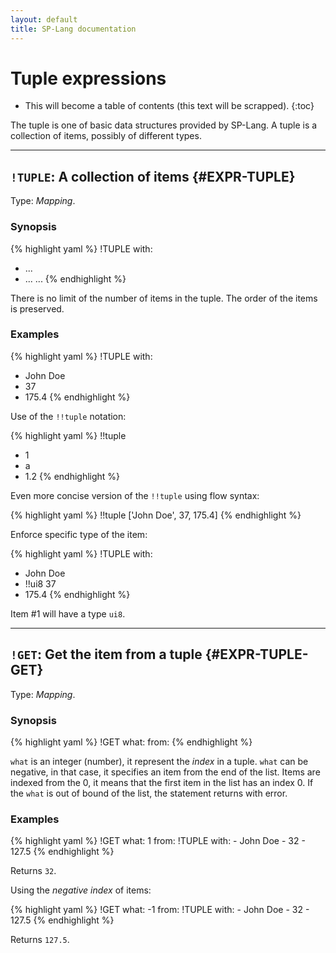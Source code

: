 ```yaml
---
layout: default
title: SP-Lang documentation
---
```


# Tuple expressions


* This will become a table of contents (this text will be scrapped).
{:toc}

The tuple is one of basic data structures provided by SP-Lang.
A tuple is a collection of items, possibly of different types.

--- 

## `!TUPLE`: A collection of items {#EXPR-TUPLE}

Type:  _Mapping_.

### Synopsis

{% highlight yaml %}
!TUPLE
with:
  - ...
  - ...
  ...
{% endhighlight %}

There is no limit of the number of items in the tuple.
The order of the items is preserved.


### Examples

{% highlight yaml %}
!TUPLE
with:
  - John Doe
  - 37
  - 175.4
{% endhighlight %}


Use of the `!!tuple` notation:

{% highlight yaml %}
!!tuple
- 1
- a
- 1.2
{% endhighlight %}


Even more concise version of the `!!tuple` using flow syntax:

{% highlight yaml %}
!!tuple ['John Doe', 37, 175.4]
{% endhighlight %}


Enforce specific type of the item:

{% highlight yaml %}
!TUPLE
with:
  - John Doe
  - !!ui8 37
  - 175.4
{% endhighlight %}

Item #1 will have a type `ui8`.


--- 

## `!GET`: Get the item from a tuple {#EXPR-TUPLE-GET}

Type: _Mapping_.

### Synopsis

{% highlight yaml %}
!GET
what: <index of the item>
from: <tuple>
{% endhighlight %}

`what` is an integer (number), it represent the _index_ in a tuple.
`what` can be negative, in that case, it specifies an item from the end of the list.
Items are indexed from the 0, it means that the first item in the list has an index 0.
If the `what` is out of bound of the list, the statement returns with error.


### Examples

{% highlight yaml %}
!GET
what: 1
from:
  !TUPLE
  with:
    - John Doe
    - 32
    - 127.5
{% endhighlight %}

Returns `32`.


Using the _negative index_ of items:

{% highlight yaml %}
!GET
what: -1
from:
  !TUPLE
  with:
    - John Doe
    - 32
    - 127.5
{% endhighlight %}

Returns `127.5`.
